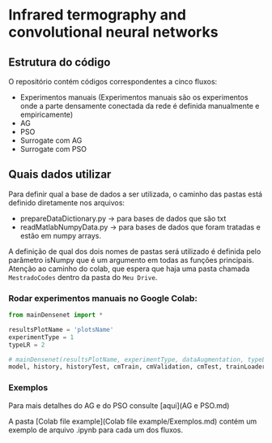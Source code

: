 # Infrared termography and convolutional neural networks

## Estrutura do código
O repositório contém códigos correspondentes a cinco fluxos:

- Experimentos manuais (Experimentos manuais são os experimentos onde a parte densamente conectada da rede é definida manualmente e empiricamente)
- AG 
- PSO
- Surrogate com AG
- Surrogate com PSO

## Quais dados utilizar

Para definir qual a base de dados a ser utilizada, o caminho das pastas está definido diretamente nos arquivos:

- prepareDataDictionary.py -> para bases de dados que são txt
- readMatlabNumpyData.py -> para bases de dados que foram tratadas e estão em numpy arrays.

A definição de qual dos dois nomes de pastas será utilizado é definida pelo parâmetro isNumpy que é um argumento em todas as funções principais.
Atenção ao caminho do colab, que espera que haja uma pasta chamada `MestradoCodes` dentro da pasta do `Meu Drive`.

### Rodar experimentos manuais no Google Colab:

```python
from mainDensenet import *

resultsPlotName = 'plotsName'
experimentType = 1
typeLR = 2

# mainDensenet(resultsPlotName, experimentType, dataAugmentation, typeLR, isNumpy=True, nEpochs=30, maxEpochs=None)
model, history, historyTest, cmTrain, cmValidation, cmTest, trainLoader, testLoader, validationLoader, n_classes, cat_df = mainDensenet(resultsPlotName, experimentType, False, typeLR, False)
```

### Exemplos

Para mais detalhes do AG e do PSO consulte [aqui](AG e PSO.md)

A pasta [Colab file example](Colab file example/Exemplos.md) contém um exemplo de arquivo .ipynb para cada um dos fluxos.
